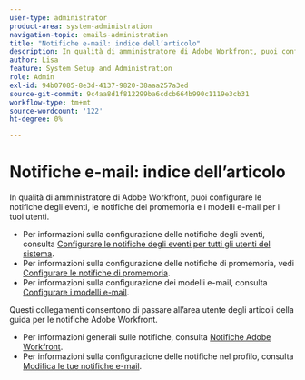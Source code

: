 ```yaml
---
user-type: administrator
product-area: system-administration
navigation-topic: emails-administration
title: "Notifiche e-mail: indice dell’articolo"
description: In qualità di amministratore di Adobe Workfront, puoi configurare le notifiche degli eventi, le notifiche dei promemoria e i modelli e-mail per i tuoi utenti.
author: Lisa
feature: System Setup and Administration
role: Admin
exl-id: 94b07085-8e3d-4137-9820-38aaa257a3ed
source-git-commit: 9c4aa8d1f812299ba6cdcb664b990c1119e3cb31
workflow-type: tm+mt
source-wordcount: '122'
ht-degree: 0%

---
```


# Notifiche e-mail: indice dell’articolo

<!-- Audited: 1/2024 -->

In qualità di amministratore di Adobe Workfront, puoi configurare le notifiche degli eventi, le notifiche dei promemoria e i modelli e-mail per i tuoi utenti.

* Per informazioni sulla configurazione delle notifiche degli eventi, consulta [Configurare le notifiche degli eventi per tutti gli utenti del sistema](../../../administration-and-setup/manage-workfront/emails/configure-event-notifications-for-everyone-in-the-system.md).
* Per informazioni sulla configurazione delle notifiche di promemoria, vedi [Configurare le notifiche di promemoria](../../../administration-and-setup/manage-workfront/emails/set-up-reminder-notifications.md).
* Per informazioni sulla configurazione dei modelli e-mail, consulta [Configurare i modelli e-mail](../../../administration-and-setup/manage-workfront/emails/configure-email-templates.md).

Questi collegamenti consentono di passare all’area utente degli articoli della guida per le notifiche Adobe Workfront.

* Per informazioni generali sulle notifiche, consulta [Notifiche Adobe Workfront](/help/quicksilver/workfront-basics/using-notifications/event-notifications.md).
* Per informazioni sulla configurazione delle notifiche nel profilo, consulta [Modifica le tue notifiche e-mail](/help/quicksilver/workfront-basics/using-notifications/activate-or-deactivate-your-own-event-notifications.md).
